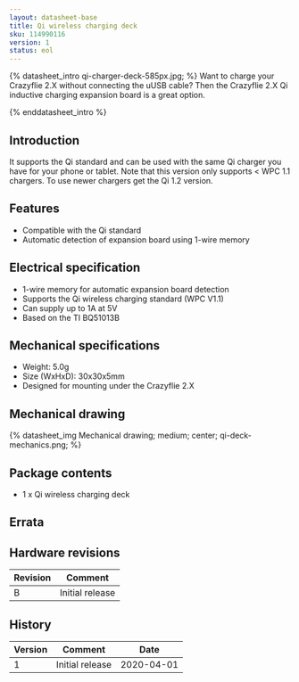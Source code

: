 ```yaml
---
layout: datasheet-base
title: Qi wireless charging deck
sku: 114990116
version: 1
status: eol
---
```


{% datasheet_intro qi-charger-deck-585px.jpg; %}
Want to charge your Crazyflie 2.X without connecting the uUSB cable? Then the
Crazyflie 2.X Qi inductive charging expansion board is a great option.

{% enddatasheet_intro %}

## Introduction

It supports the Qi standard and can be used with the same Qi charger you have for your phone or tablet.
Note that this version only supports < WPC 1.1 chargers. To use newer chargers get the Qi 1.2 version.

## Features

* Compatible with the Qi standard
* Automatic detection of expansion board using 1-wire memory

## Electrical specification

* 1-wire memory for automatic expansion board detection
* Supports the Qi wireless charging standard (WPC V1.1)
* Can supply up to 1A at 5V
* Based on the TI BQ51013B

## Mechanical specifications

* Weight: 5.0g
* Size (WxHxD): 30x30x5mm
* Designed for mounting under the Crazyflie 2.X

## Mechanical drawing

{% datasheet_img Mechanical drawing; medium; center; qi-deck-mechanics.png; %}

## Package contents

* 1 x Qi wireless charging deck

## Errata

## Hardware revisions

| Revision | Comment |
| ------- | ------- |
| B | Initial release |

## History

| Version | Comment | Date |
| ------- | ------- | ---- |
| 1 | Initial release | 2020-04-01 |
